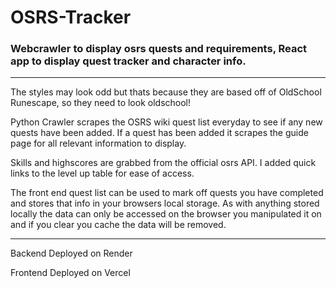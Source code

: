 # OSRS-Tracker
### Webcrawler to display osrs quests and requirements, React app to display quest tracker and character info.

--- 
The styles may look odd but thats because they are based off of OldSchool Runescape, so they need to look oldschool!

Python Crawler scrapes the OSRS wiki quest list everyday to see if any new quests have been added. If a quest has been added it scrapes the guide page for all relevant information to display.

Skills and highscores are grabbed from the official osrs API. I added quick links to the level up table for ease of access.

The front end quest list can be used to mark off quests you have completed and stores that info in your browsers local storage. As with anything stored locally the data can only be accessed on the browser you manipulated it on and if you clear you cache the data will be removed.

---
Backend Deployed on Render

Frontend Deployed on Vercel